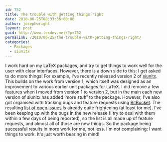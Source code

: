```yaml
---
id: 752
title: The trouble with getting things right
date: 2010-06-25T08:33:36+00:00
author: josephwright
layout: post
guid: http://www.texdev.net/?p=752
permalink: /2010/06/25/the-trouble-with-getting-things-right/
categories:
  - Packages
  - siunitx
---
```

I work hard on my LaTeX packages, and try to get things to work well for the user with clear interfaces. However, there is a down side to this: I get asked to do more things! For example, I've recently released version 2 of [siunitx](https://ctan.org/pkg/siunitx). This builds on the work from version 1, which itself was designed as an improvement to various earlier unit packages for LaTeX. I did remove a few features when I moved from version 1 to version 2, but in the main each new version of siunitx has added ‘more stuff’ to the package. However, I've also got organised with tracking bugs and feature requests using [BitBucket](http://www.bitbucket.org/josephwright/). The resulting [list of open issues](http://www.bitbucket.org/josephwright/siunitx/issues?status=new&amp;status=open) is already quite frightening (at least for me). I've been keeping up with the bugs in the new release (I try to deal with them within a few days of being reported), so the list is all made up of feature requests, and almost all of those are new things. So the package being successful results in more work for me, not less. I'm not complaining: I want things to work. It's just worth bearing in mind!
